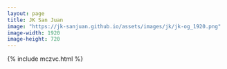```yaml
---
layout: page
title: JK San Juan
image: "https://jk-sanjuan.github.io/assets/images/jk/jk-og_1920.png"
image-width: 1920
image-height: 720
---
```

{% include mczvc.html %}